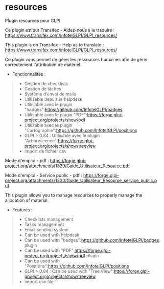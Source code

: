 # resources
Plugin resources pour GLPI

Ce plugin est sur Transifex - Aidez-nous à le traduire :
https://www.transifex.com/infotelGLPI/GLPI_resources/

This plugin is on Transifex - Help us to translate :
https://www.transifex.com/infotelGLPI/GLPI_resources/

Ce plugin vous permet de gérer les ressources humaines afin de gérer correctement l'attribution de matériel.

* Fonctionnalités :

> * Gestion de checklists
> * Gestion de tâches
> * Système d'envoi de mails
> * Utilisable depuis le helpdesk
> * Utilisable avec le plugin "badges":https://github.com/InfotelGLPI/badges
> * Utilisable avec le plugin "PDF":https://forge.glpi-project.org/projects/show/pdf
> * Utilisable avec le plugin "Cartographie":https://github.com/InfotelGLPI/positions
> * GLPI > 0.84 : Utilisable avec le plugin "Arborescence":https://forge.glpi-project.org/projects/show/treeview
> * Import de fichier csv

Mode d'emploi - pdf : https://forge.glpi-project.org/attachments/1329/Guide_Utilisateur_Resource.pdf

Mode d'emploi - Service public - pdf : https://forge.glpi-project.org/attachments/1330/Guide_Utilisateur_Resource_service_public.pdf

This plugin allows you to manage resources to properly manage the allocation of material.

* Features :

> * Checklists management
> * Tasks management
> * Email sending system
> * Can be used with helpdesk
> * Can be used with "badges":https://github.com/InfotelGLPI/badges plugin
> * Can be used with "PDF":https://forge.glpi-project.org/projects/show/pdf plugin
> * Can be used with "Positions":https://github.com/InfotelGLPI/positions
> * GLPI > 0.84 : Can be used with "Tree View":https://forge.glpi-project.org/projects/show/treeview
> * Import csv file
